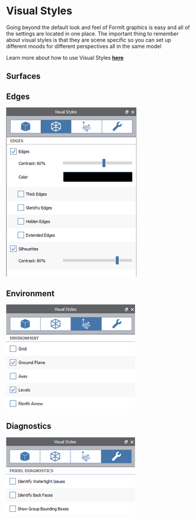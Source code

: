 # Visual Styles

Going beyond the default look and feel of FormIt graphics is easy and all of the settings are located in one place. The important thing to remember about visual styles is that they are scene specific so you can set up different moods for different perspectives all in the same model

Learn more about how to use Visual Styles [**here**](/Building-the-Farnsworth-House/Visual-Settings.md)

## Surfaces



## Edges

![](/assets/visual_Styles02.png)

## Environment

![](/tool-library/images/visual_Styles03.png)

## Diagnostics

![](/tool-library/images/visual_Styles04.png)

